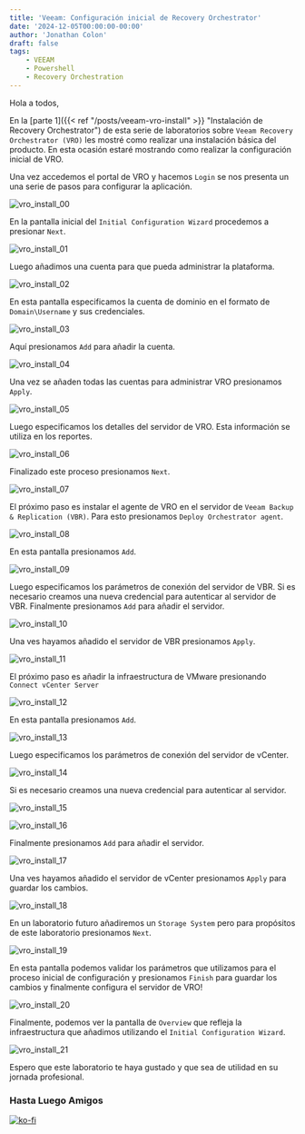 ```yaml
---
title: 'Veeam: Configuración inicial de Recovery Orchestrator'
date: '2024-12-05T00:00:00-00:00'
author: 'Jonathan Colon'
draft: false
tags:
    - VEEAM
    - Powershell
    - Recovery Orchestration
---
```


Hola a todos,

En la [parte 1]({{< ref "/posts/veeam-vro-install" >}} "Instalación de Recovery Orchestrator") de esta serie de laboratorios sobre `Veeam Recovery Orchestrator (VRO)` les mostré como realizar una instalación básica del producto. En esta ocasión estaré mostrando como realizar la configuración inicial de VRO.

Una vez accedemos el portal de VRO y hacemos `Login` se nos presenta un una serie de pasos para configurar la aplicación.

![vro_install_00](/img/2024/vro_initial_config/vbo_initial_config_00.webp)

En la pantalla inicial del `Initial Configuration Wizard` procedemos a presionar `Next`.

![vro_install_01](/img/2024/vro_initial_config/vbo_initial_config_01.webp)

Luego añadimos una cuenta para que pueda administrar la plataforma.

![vro_install_02](/img/2024/vro_initial_config/vbo_initial_config_02.webp)

En esta pantalla especificamos la cuenta de dominio en el formato de `Domain\Username` y sus credenciales.

![vro_install_03](/img/2024/vro_initial_config/vbo_initial_config_03.webp)

Aquí presionamos `Add` para añadir la cuenta.

![vro_install_04](/img/2024/vro_initial_config/vbo_initial_config_04.webp)

Una vez se añaden todas las cuentas para administrar VRO presionamos `Apply`.

![vro_install_05](/img/2024/vro_initial_config/vbo_initial_config_05.webp)

Luego especificamos los detalles del servidor de VRO. Esta información se utiliza en los reportes.

![vro_install_06](/img/2024/vro_initial_config/vbo_initial_config_06.webp)

Finalizado este proceso presionamos `Next`.

![vro_install_07](/img/2024/vro_initial_config/vbo_initial_config_07.webp)

El próximo paso es instalar el agente de VRO en el servidor de `Veeam Backup & Replication (VBR)`. Para esto presionamos `Deploy Orchestrator agent`.

![vro_install_08](/img/2024/vro_initial_config/vbo_initial_config_08.webp)

En esta pantalla presionamos `Add`.

![vro_install_09](/img/2024/vro_initial_config/vbo_initial_config_09.webp)

Luego especificamos los parámetros de conexión del servidor de VBR. Si es necesario creamos una nueva credencial para autenticar al servidor de VBR. Finalmente presionamos `Add` para añadir el servidor.

![vro_install_10](/img/2024/vro_initial_config/vbo_initial_config_10.webp)

Una ves hayamos añadido el servidor de VBR presionamos `Apply`.

![vro_install_11](/img/2024/vro_initial_config/vbo_initial_config_11.webp)

El próximo paso es añadir la infraestructura de VMware presionando `Connect vCenter Server`

![vro_install_12](/img/2024/vro_initial_config/vbo_initial_config_12.webp)

En esta pantalla presionamos `Add`.

![vro_install_13](/img/2024/vro_initial_config/vbo_initial_config_13.webp)

Luego especificamos los parámetros de conexión del servidor de vCenter.

![vro_install_14](/img/2024/vro_initial_config/vbo_initial_config_14.webp)

Si es necesario creamos una nueva credencial para autenticar al servidor.

![vro_install_15](/img/2024/vro_initial_config/vbo_initial_config_15.webp)

![vro_install_16](/img/2024/vro_initial_config/vbo_initial_config_16.webp)

Finalmente presionamos `Add` para añadir el servidor.

![vro_install_17](/img/2024/vro_initial_config/vbo_initial_config_17.webp)

Una ves hayamos añadido el servidor de vCenter presionamos `Apply` para guardar los cambios.

![vro_install_18](/img/2024/vro_initial_config/vbo_initial_config_18.webp)

En un laboratorio futuro añadiremos un `Storage System` pero para propósitos de este laboratorio presionamos `Next`.

![vro_install_19](/img/2024/vro_initial_config/vbo_initial_config_19.webp)

En esta pantalla podemos validar los parámetros que utilizamos para el proceso inicial de configuración y presionamos `Finish` para guardar los cambios y finalmente configura el servidor de VRO!

![vro_install_20](/img/2024/vro_initial_config/vbo_initial_config_20.webp)

Finalmente, podemos ver la pantalla de `Overview` que refleja la infraestructura que añadimos utilizando el `Initial Configuration Wizard`.

![vro_install_21](/img/2024/vro_initial_config/vbo_initial_config_21.webp)

Espero que este laboratorio te haya gustado y que sea de utilidad en su jornada profesional.

### Hasta Luego Amigos

[![ko-fi](https://ko-fi.com/img/githubbutton_sm.svg)](https://ko-fi.com/F1F8DEV80)
